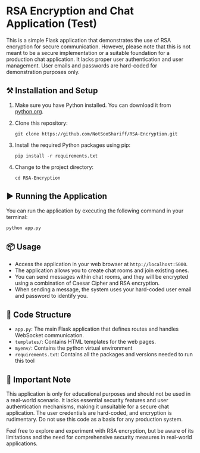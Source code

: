 # RSA Encryption and Chat Application (Test)

This is a simple Flask application that demonstrates the use of RSA encryption for secure communication. However, please note that this is not meant to be a secure implementation or a suitable foundation for a production chat application. It lacks proper user authentication and user management. User emails and passwords are hard-coded for demonstration purposes only.

## ⚒️ Installation and Setup

1. Make sure you have Python installed. You can download it from [python.org](https://www.python.org/downloads/).

3. Clone this repository:

   ```
   git clone https://github.com/NotSooShariff/RSA-Encryption.git
   ```
   
2. Install the required Python packages using pip:

   ```
   pip install -r requirements.txt
   ```

4. Change to the project directory:

   ```
   cd RSA-Encryption
   ```

## ▶️ Running the Application

You can run the application by executing the following command in your terminal:

```
python app.py
```


## 📦 Usage

- Access the application in your web browser at `http://localhost:5000`.
- The application allows you to create chat rooms and join existing ones.
- You can send messages within chat rooms, and they will be encrypted using a combination of Caesar Cipher and RSA encryption.
- When sending a message, the system uses your hard-coded user email and password to identify you.

## 📄 Code Structure

- `app.py`: The main Flask application that defines routes and handles WebSocket communication.
- `templates/`: Contains HTML templates for the web pages.
- `myenv/`: Contains the python virtual environment
- `requirements.txt`: Contains all the packages and versions needed to run this tool

## 📌 Important Note

This application is only for educational purposes and should not be used in a real-world scenario. It lacks essential security features and user authentication mechanisms, making it unsuitable for a secure chat application. The user credentials are hard-coded, and encryption is rudimentary. Do not use this code as a basis for any production system.

Feel free to explore and experiment with RSA encryption, but be aware of its limitations and the need for comprehensive security measures in real-world applications.
